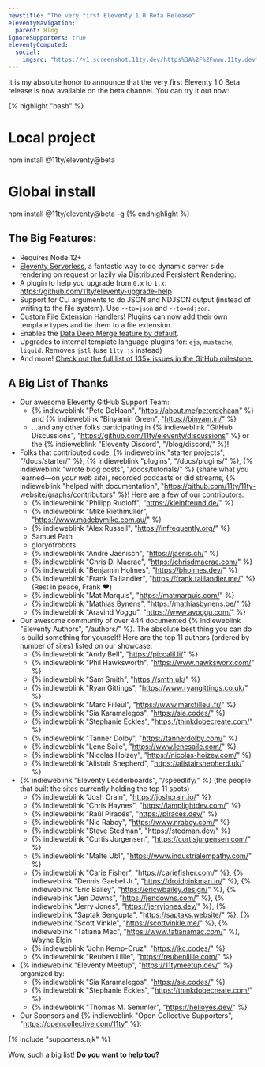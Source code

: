 ```yaml
---
newstitle: "The very first Eleventy 1.0 Beta Release"
eleventyNavigation:
  parent: Blog
ignoreSupporters: true
eleventyComputed:
  social:
    imgsrc: "https://v1.screenshot.11ty.dev/https%3A%2F%2Fwww.11ty.dev%2F/opengraph/_1/"
---
```

It is my absolute honor to announce that the very first Eleventy 1.0 Beta release is now available on the beta channel. You can try it out now:

{% highlight "bash" %}
# Local project
npm install @11ty/eleventy@beta

# Global install
npm install @11ty/eleventy@beta -g
{% endhighlight %}

## The Big Features:

* Requires Node 12+
* [Eleventy Serverless](/docs/plugins/serverless/), a fantastic way to do dynamic server side rendering on request or lazily via Distributed Persistent Rendering.
* A plugin to help you upgrade from `0.x` to `1.x`: https://github.com/11ty/eleventy-upgrade-help
* Support for CLI arguments to do JSON and NDJSON output (instead of writing to the file system). Use `--to=json` and `--to=ndjson`.
* [Custom File Extension Handlers!](https://github.com/11ty/eleventy/issues/117) Plugins can now add their own template types and tie them to a file extension.
* Enables the [Data Deep Merge feature by default](/docs/data-deep-merge/).
* Upgrades to internal template language plugins for: `ejs`, `mustache`, `liquid`. Removes `jstl` (use `11ty.js` instead)
* And more! [Check out the full list of 135+ issues in the GitHub milestone.](https://github.com/11ty/eleventy/milestone/32?closed=1)

## A Big List of Thanks

* Our awesome Eleventy GitHub Support Team:
  * {% indieweblink "Pete DeHaan", "https://about.me/peterdehaan" %} and {% indieweblink "Binyamin Green", "https://binyam.in/" %}
  * …and any other folks participating in {% indieweblink "GitHub Discussions", "https://github.com/11ty/eleventy/discussions" %} or the {% indieweblink "Eleventy Discord", "/blog/discord/" %}!
* Folks that contributed code, {% indieweblink "starter projects", "/docs/starter/" %}, {% indieweblink "plugins", "/docs/plugins/" %}, {% indieweblink "wrote blog posts", "/docs/tutorials/" %} (share what you learned—on _your web site_), recorded podcasts or did streams, {% indieweblink "helped with documentation", "https://github.com/11ty/11ty-website/graphs/contributors" %}! Here are a few of our contributors:
  * {% indieweblink "Philipp Rudloff", "https://kleinfreund.de/" %}
  * {% indieweblink "Mike Riethmuller", "https://www.madebymike.com.au/" %}
  * {% indieweblink "Alex Russell", "https://infrequently.org/" %}
  * Samuel Path
  * gloryofrobots
  * {% indieweblink "André Jaenisch", "https://jaenis.ch/" %}
  * {% indieweblink "Chris D. Macrae", "https://chrisdmacrae.com/" %}
  * {% indieweblink "Benjamin Holmes", "https://bholmes.dev/" %}
  * {% indieweblink "Frank Taillandier", "https://frank.taillandier.me/" %} (Rest in peace, Frank ❤️)
  * {% indieweblink "Mat Marquis", "https://matmarquis.com/" %}
  * {% indieweblink "Mathias Bynens", "https://mathiasbynens.be/" %}
  * {% indieweblink "Aravind Voggu", "https://www.avoggu.com/" %}
* Our awesome community of over 444 documented {% indieweblink "Eleventy Authors", "/authors/" %}. The absolute best thing you can do is build something for yourself! Here are the top 11 authors (ordered by number of sites) listed on our showcase:
  * {% indieweblink "Andy Bell", "https://piccalil.li/" %}
  * {% indieweblink "Phil Hawksworth", "https://www.hawksworx.com/" %}
  * {% indieweblink "Sam Smith", "https://smth.uk/" %}
  * {% indieweblink "Ryan Gittings", "https://www.ryangittings.co.uk/" %}
  * {% indieweblink "Marc Filleul", "https://www.marcfilleul.fr/" %}
  * {% indieweblink "Sia Karamalegos", "https://sia.codes/" %}
  * {% indieweblink "Stephanie Eckles", "https://thinkdobecreate.com/" %}
  * {% indieweblink "Tanner Dolby", "https://tannerdolby.com/" %}
  * {% indieweblink "Lene Saile", "https://www.lenesaile.com/" %}
  * {% indieweblink "Nicolas Hoizey", "https://nicolas-hoizey.com/" %}
  * {% indieweblink "Alistair Shepherd", "https://alistairshepherd.uk/" %}
* {% indieweblink "Eleventy Leaderboards", "/speedlify/" %} (the people that built the sites currently holding the top 11 spots)
  * {% indieweblink "Josh Crain", "https://joshcrain.io/" %}
  * {% indieweblink "Chris Haynes", "https://lamplightdev.com/" %}
  * {% indieweblink "Raúl Piracés", "https://piraces.dev/" %}
  * {% indieweblink "Nic Raboy", "https://www.nraboy.com/" %}
  * {% indieweblink "Steve Stedman", "https://stedman.dev/" %}
  * {% indieweblink "Curtis Jurgensen", "https://curtisjurgensen.com/" %}
  * {% indieweblink "Malte Ubl", "https://www.industrialempathy.com/" %}
  * {% indieweblink "Carie Fisher", "https://cariefisher.com/" %}, {% indieweblink "Dennis Gaebel Jr.", "https://droidpinkman.io/" %}, {% indieweblink "Eric Bailey", "https://ericwbailey.design/" %}, {% indieweblink "Jen Downs", "https://jendowns.com/" %}, {% indieweblink "Jerry Jones", "https://jerryjones.dev/" %}, {% indieweblink "Saptak Sengupta", "https://saptaks.website/" %}, {% indieweblink "Scott Vinkle", "https://scottvinkle.me/" %}, {% indieweblink "Tatiana Mac", "https://www.tatianamac.com/" %}, Wayne Elgin
  * {% indieweblink "John Kemp-Cruz", "https://jkc.codes/" %}
  * {% indieweblink "Reuben Lillie", "https://reubenlillie.com/" %}
* {% indieweblink "Eleventy Meetup", "https://11tymeetup.dev/" %} organized by:
  * {% indieweblink "Sia Karamalegos", "https://sia.codes/" %}
  * {% indieweblink "Stephanie Eckles", "https://thinkdobecreate.com/" %}
  * {% indieweblink "Thomas M. Semmler", "https://helloyes.dev/" %}
* Our Sponsors and {% indieweblink "Open Collective Supporters", "https://opencollective.com/11ty" %}:

{% include "supporters.njk" %}

Wow, such a big list! **[Do you want to help too?](/docs/how-to-support/)**